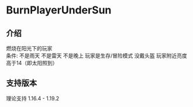 # BurnPlayerUnderSun
## 介绍
燃烧在阳光下的玩家  
条件: 不是雨天 不是雷天 不是晚上 玩家是生存/冒险模式 没戴头盔 玩家附近亮度高于14（即太阳照到）

## 支持版本
理论支持 1.16.4 - 1.19.2
